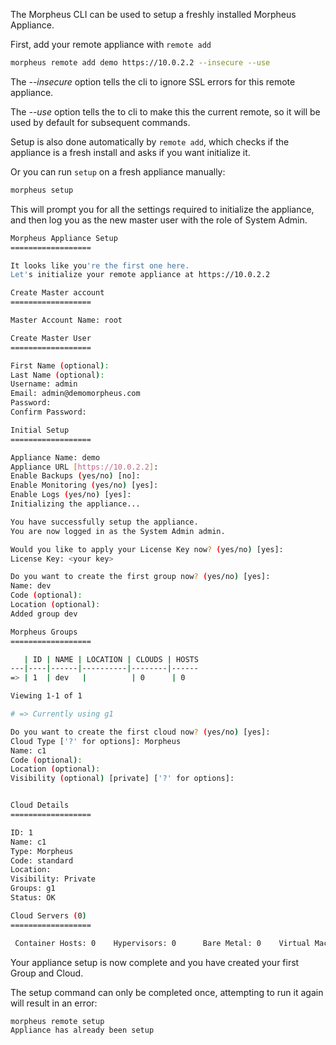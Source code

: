 The Morpheus CLI can be used to setup a freshly installed Morpheus Appliance.

First, add your remote appliance with `remote add`

```bash
morpheus remote add demo https://10.0.2.2 --insecure --use
```

The *--insecure* option tells the cli to ignore SSL errors for this remote appliance.

The *--use* option tells the to cli to make this the current remote, so it will be used by default for subsequent commands.


Setup is also done automatically by `remote add`, which checks if the appliance is a fresh install and asks if you want initialize it.

Or you can run `setup` on a fresh appliance manually:

```bash
morpheus setup
```

This will prompt you for all the settings required to initialize the appliance, and then log you as the new master user with the role of System Admin.

```bash
Morpheus Appliance Setup
==================

It looks like you're the first one here.
Let's initialize your remote appliance at https://10.0.2.2

Create Master account
==================

Master Account Name: root

Create Master User
==================

First Name (optional): 
Last Name (optional): 
Username: admin
Email: admin@demomorpheus.com
Password: 
Confirm Password: 

Initial Setup
==================

Appliance Name: demo
Appliance URL [https://10.0.2.2]: 
Enable Backups (yes/no) [no]: 
Enable Monitoring (yes/no) [yes]: 
Enable Logs (yes/no) [yes]: 
Initializing the appliance...

You have successfully setup the appliance.
You are now logged in as the System Admin admin.

Would you like to apply your License Key now? (yes/no) [yes]:    
License Key: <your key>

Do you want to create the first group now? (yes/no) [yes]: 
Name: dev
Code (optional): 
Location (optional): 
Added group dev

Morpheus Groups
==================

   | ID | NAME | LOCATION | CLOUDS | HOSTS
---|----|------|----------|--------|------
=> | 1  | dev   |          | 0      | 0    

Viewing 1-1 of 1

# => Currently using g1

Do you want to create the first cloud now? (yes/no) [yes]: 
Cloud Type ['?' for options]: Morpheus
Name: c1
Code (optional): 
Location (optional): 
Visibility (optional) [private] ['?' for options]: 


Cloud Details
==================

ID: 1
Name: c1
Type: Morpheus
Code: standard
Location: 
Visibility: Private
Groups: g1
Status: OK

Cloud Servers (0)
==================

 Container Hosts: 0    Hypervisors: 0      Bare Metal: 0    Virtual Machines: 0     Unmanaged: 0    

```

Your appliance setup is now complete and you have created your first Group and Cloud.

The setup command can only be completed once, attempting to run it again will result in an error:

```bash
morpheus remote setup
Appliance has already been setup
```

